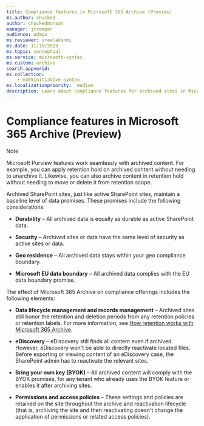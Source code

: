 ```yaml
---
title: Compliance features in Microsoft 365 Archive (Preview)
ms.author: chucked
author: chuckedmonson
manager: jtremper
audience: admin
ms.reviewer: sreelakshmi
ms.date: 11/15/2023
ms.topic: conceptual
ms.service: microsoft-syntex
ms.custom: archive
search.appverid:
ms.collection:
    - m365initiative-syntex
ms.localizationpriority:  medium
description: Learn about compliance features for archived sites in Microsoft 365 Archive.
---
```


# Compliance features in Microsoft 365 Archive (Preview)

> [!NOTE]
> Microsoft Purview features work seamlessly with archived content. For example, you can apply retention hold on archived content without needing to unarchive it. Likewise, you can also archive content in retention hold without needing to move or delete it from retention scope.

Archived SharePoint sites, just like active SharePoint sites, maintain a baseline level of data promises. These promises include the following considerations:

- **Durability** – All archived data is equally as durable as active SharePoint data.

- **Security** – Archived sites or data have the same level of security as active sites or data.

- **Geo residence** – All archived data stays within your geo compliance boundary.

- **Microsoft EU data boundary** – All archived data complies with the EU data boundary promise.

The effect of Microsoft 365 Archive on compliance offerings includes the following elements:

- **Data lifecycle management and records management** – Archived sites still honor the retention and deletion periods from any retention policies or retention labels. For more information, see [How retention works with Microsoft 365 Archive](/purview/retention-policies-sharepoint#how-retention-works-with-microsoft-365-archive).

- **eDiscovery** – eDiscovery still finds all content even if archived. However, eDiscovery won't be able to directly reactivate located files.  Before exporting or viewing content of an eDiscovery case, the SharePoint admin has to reactivate the relevant sites.

- **Bring your own key (BYOK)** – All archived content will comply with the BYOK promises, for any tenant who already uses the BYOK feature or enables it after archiving sites.

- **Permissions and access policies** – These settings and policies are retained on the site throughout the archive and reactivation lifecycle (that is, archiving the site and then reactivating doesn't change the application of permissions or related access policies).
